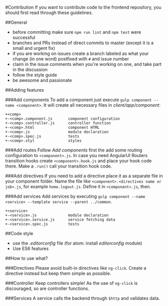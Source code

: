 #Contribution
If you want to contribute code to the frontend repository, you should first read through these guidelines.

##General
* before committing make sure `npm run lint` and `npm test` were successful
* branches and PRs instead of direct commits to master (except it is a small and urgent fix)
* if you are working on issues create a branch labeled as what your change (in one word) postfixed with `#` and issue number
* claim in the issue comments when you're working on one, and take part in the discussion
* follow the style guide
* be awesome and passionate

##Adding features

###Add components
To add a component just execute `gulp component --name <component>`. It will create all necessary files in *client/app/component*:
```
+<comp>
+-<comp>.component.js       component configuration
+-<comp>.controller.js      controller function
+-<comp>.html               component HTML
+-<comp>.js                 module declaration
+-<comp>.spec.js            tests
+-<comp>.styl               styles
```

###Add routes
Follow *Add components* first the add some routing configuration to `<component>.js`.
In case you need AngularUI Routers transition hooks create `<component>.hook.js` and place your hook code there. Make a `.run()` call your transition hook code.

###Add directives
If you need to add a directive place it as a separate file in your component folder. Name the file like `<component>.<directives name or job>.js`, for example `home.logout.js`. Define it in `<component>.js`, then.

###Add services
Add services by executing `gulp component --name <service> --template service --parent ../common`.
```
+<service>
+-<service>.js              module declaration
+-<service>.service.js      service fetching data
+-<service>.spec.js         tests
```

##Code style
* use the *.editorconfig* file (for atom: install *editorconfig* module)
* Use ES6 features

##How to use what?

###Directives
Please avoid built-in directives like `ng-click`. Create a directive instead but keep them simple as possible.

###Controller
Keep controllers simple!
As the use of `ng-click` is discouraged, so are controller functions.

###Services
A service calls the backend through `$http` and validates data.
